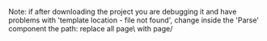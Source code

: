 Note: if after downloading the project you are debugging it and have problems with 'template location - file not found', change inside the 'Parse' component the path: replace all page\ with page/
